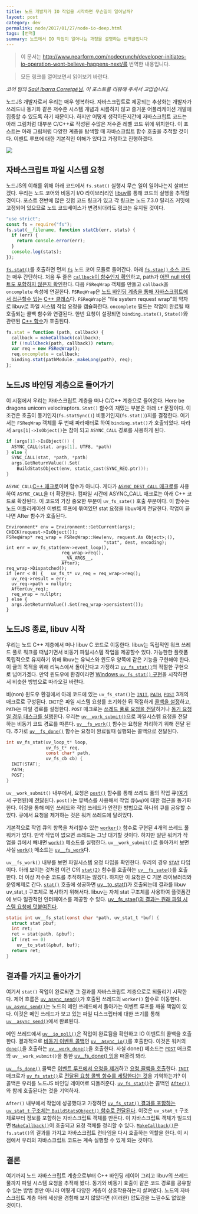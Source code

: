 ```yaml
---
title: 노드 개발자가 IO 작업을 시작하면 무슨일이 일어날까?
layout: post
category: dev
permalink: node/2017/01/27/node-io-deep.html
tags: [번역]
summary: 노드에서 IO 작업이 일아나는 과정을 설명하는 번역글입니다
---
```


> 이 문서는 http://www.nearform.com/nodecrunch/developer-initiates-io-operation-wont-believe-happens-next/를 번역한 내용입니다.

> 모든 링크를 열어보면서 읽어보기 바란다.

_코어 팀의 [Saúl Ibarra Corretgé님](https://github.com/saghul), 이 포스트를 리뷰해 주셔서 고맙습니다._

노드JS 개발자로서 우리는 매우 행복하다. 자바스크립트로 제공되는 추상화는 개발자가 쓰레드나 동기화 같은 저수준 시스템 개념과 씨름하지 않고 즐거운 어플리케이션 개발에 집중할 수 있도록 하기 때문이다. 하지만 어떻게 생각하든지간에 자바스크립트 코드는 아래 그림처럼 대부분 C/C++로 작성된 수많은 저수준 레벨 코드 위에 위치한다. 이 포스트는 아래 그림처럼 다양한 계층을 탐색할 때 자바스크립트 함수 호출을 추척할 것이다. 이벤트 루프에 대한 기본적인 이해가 있다고 가정하고 진행하겠다.

![](http://www.nearform.com/wp-content/uploads/2017/01/application-code-1.png)

## 자바스크립트 파일 시스템 요청

노드JS의 이해를 위해 아래 코드에서 `fs.stat()` 실행시 무슨 일이 일어나는지 살펴보겠다. 우리는 노드 코어와 비동기 I/O 라이브러리인 [libuv](http://libuv.org/)를 통해 코드의 실행을 추적할 것이다. 포스트 전반에 많은 깃헙 코드 링크가 있고 각 링크는 노드 7.3.0 릴리즈 커밋에 고정되어 있으므로 노드 코드베이스가 변경되더라도 링크는 유지될 것이다.

```javascript
"use strict";
const fs = require("fs");
fs.stat(__filename, function statCb(err, stats) {
  if (err) {
    return console.error(err);
  }
  console.log(stats);
});
```

[`fs.stat()`](https://nodejs.org/docs/v7.3.0/api/fs.html#fs_fs_stat_path_callback)를 호출하면 먼저 [`fs`](https://github.com/nodejs/node/blob/24a3d0e71b46bdf79041eb71e46662c891ab7694/lib/fs.js) 노드 코어 모듈로 들어간다. 아래 [`fs.stae()` 소스 코드](https://github.com/nodejs/node/blob/24a3d0e71b46bdf79041eb71e46662c891ab7694/lib/fs.js#L887-L893)는 매우 간단하다. 처음 두 줄은 [`callback`이 함수인지 확인](https://github.com/nodejs/node/blob/24a3d0e71b46bdf79041eb71e46662c891ab7694/lib/fs.js#L101)하고, path가 [어떤 null 바이트도 포함하지 않은지 확인](https://github.com/nodejs/node/blob/24a3d0e71b46bdf79041eb71e46662c891ab7694/lib/fs.js#L115)한다. 다음 `FSReqWrap` 객체를 만들고 `callback`을 `oncomplete` 속성에 연결한다. `FSReqWrap`은 [노드 바인딩 계층을 통해 자바스크립트에서 접근할수 있는](https://github.com/nodejs/node/blob/24a3d0e71b46bdf79041eb71e46662c891ab7694/lib/fs.js#L15) [C++ 클래스](https://github.com/nodejs/node/blob/24a3d0e71b46bdf79041eb71e46662c891ab7694/src/node_file.cc#L51)다. `FSReqWrap`은 "file system request wrap"의 약자로 libuv로 파일 시스템 작업 요청을 캡슐화한다. `oncomplete` 필드는 작업이 완료될 때 호출되는 콜백 함수와 연결된다. 한번 요청이 설정되면 `binding.state()`, `State()`와 관련된 [C++ 함수](https://github.com/nodejs/node/blob/24a3d0e71b46bdf79041eb71e46662c891ab7694/src/node_file.cc#L606)가 호출된다.

```javascript
fs.stat = function (path, callback) {
  callback = makeCallback(callback);
  if (!nullCheck(path, callback)) return;
  var req = new FSReqWrap();
  req.oncomplete = callback;
  binding.stat(pathModule._makeLong(path), req);
};
```

## 노드JS 바인딩 계층으로 들어가기

이 시점에서 우리는 자바스크립트 계층을 떠나 C/C++ 계층으로 들어온다. Here be dragons unicorn velociraptors. `Stat()` 함수의 재밌는 부분은 아래 `if` 문장이다. 이 조건은 호출이 동기인지(`fs.statSync()`) 비동기인지(`fs.stat()`)지를 결정한다. 여기서는 `FSReqWrap` 객체를 두 번째 파라매터로 하여 `binding.stat()`가 호출되었다. 따라서 `args[1]->IsObject()`는 참이 되고 `ASYNC_CALL` 경로를 사용하게 된다.

```c
if (args[1]->IsObject()) {
  ASYNC_CALL(stat, args[1], UTF8, *path)
} else {
  SYNC_CALL(stat, *path, *path)
  args.GetReturnValue().Set(
    BuildStatsObject(env, static_cast(SYNC_REQ.ptr)));
}
```

`ASYNC_CALL`[C++ 매크로](https://github.com/nodejs/node/blob/24a3d0e71b46bdf79041eb71e46662c891ab7694/src/node_file.cc#L360-L361)이며 함수가 아니다. 게다가 [`ASYNC_DEST_CALL` 매크로](https://github.com/nodejs/node/blob/24a3d0e71b46bdf79041eb71e46662c891ab7694/src/node_file.cc#L340-L358)를 사용하여 `ASYNC_CALL`을 더 확장한다. 컴파일 시간에 ASYNC_CALL 매크로는 아래 C++ 코드로 확장된다. 이 코드의 가장 중요한 부분이 `uv_fs_sate()` 호출 부분이다. 이 함수는 노드 어플리케이션 이벤트 루프에 묶여있던 stat 요청을 libuv에게 전달한다. 작업이 끝나면 After 함수가 호출된다.

```
Environment* env = Environment::GetCurrent(args);
CHECK(request->IsObject());
FSReqWrap* req_wrap = FSReqWrap::New(env, request.As Object>;(),
                                     "stat", dest, encoding);
int err = uv_fs_stat(env->event_loop(),
                     req_wrap->req(),
                     __VA_ARGS__,
                     After);
req_wrap->Dispatched();
if (err < 0) {   uv_fs_t* uv_req = req_wrap->req();
  uv_req->result = err;
  uv_req->path = nullptr;
  After(uv_req);
  req_wrap = nullptr;
} else {
  args.GetReturnValue().Set(req_wrap->persistent());
}
```

## 노드JS 종료, libuv 시작

우리는 노드 C++ 계층에서 떠나 libuv C 코드로 이동한다. libuv는 독립적인 워크 쓰레드 풀로 워크를 떠넘기면서 비동기 파일시스템 작업을 제공할수 있다. 가능한한 플랫폼 독립적으로 유지하기 위해 libuv는 유닉스와 윈도우 양쪽에 같은 기능을 구현해야 한다. 이 글의 목적을 위해 리눅스에서 돌아간다고 가정하고 [`uv_fs_stat()`](https://github.com/nodejs/node/blob/24a3d0e71b46bdf79041eb71e46662c891ab7694/deps/uv/src/win/fs.c#L2252)의 적절한 구현으로 넘어가겠다. 만약 윈도우에 환경이라면 [Windows `uv_fs_stat()` 구현](https://github.com/nodejs/node/blob/24a3d0e71b46bdf79041eb71e46662c891ab7694/deps/uv/src/win/fs.c#L2252)을 시작하면서 비슷한 방법으로 따라오길 바란다.

비(non) 윈도우 환경에서 아래 코드에 있는 `uv_fs_stat()`는 [`INIT`](https://github.com/nodejs/node/blob/24a3d0e71b46bdf79041eb71e46662c891ab7694/deps/uv/src/unix/fs.c#L63), [`PATH`](https://github.com/nodejs/node/blob/24a3d0e71b46bdf79041eb71e46662c891ab7694/deps/uv/src/unix/fs.c#L78), [`POST`](https://github.com/nodejs/node/blob/24a3d0e71b46bdf79041eb71e46662c891ab7694/deps/uv/src/unix/fs.c#L115) 3개의 매크로로 구성된다. `INIT`은 파일 시스템 요청를 초기화한 뒤 적절하게 [콜백을 설정](https://github.com/nodejs/node/blob/24a3d0e71b46bdf79041eb71e46662c891ab7694/deps/uv/src/unix/fs.c#L74)하고, `PATH`는 파일 경로를 설정한다. `POST` 매크로는 [쓰레드 풀로 요청을 전달](https://github.com/nodejs/node/blob/24a3d0e71b46bdf79041eb71e46662c891ab7694/deps/uv/src/unix/fs.c#L118)하거나 [동기 요청일 경우 태스크를 실행](https://github.com/nodejs/node/blob/24a3d0e71b46bdf79041eb71e46662c891ab7694/deps/uv/src/unix/fs.c#L122-L123)한다. 우리는 [`uv__work_submit()`](https://github.com/nodejs/node/blob/db1087c9757c31a82c50a1eba368d8cba95b57d0/deps/uv/src/threadpool.c#L180)으로 파일시스템 요청을 전달하는 비동기 코드 경로를 따른다. [`uv__fs_work()`](https://github.com/nodejs/node/blob/24a3d0e71b46bdf79041eb71e46662c891ab7694/deps/uv/src/unix/fs.c#L923) 함수는 요청을 처리하기 위해 전달 된다. 추가로 [`uv__fs_done()`](https://github.com/nodejs/node/blob/24a3d0e71b46bdf79041eb71e46662c891ab7694/deps/uv/src/unix/fs.c#L986) 함수는 요청이 완료될때 실행되는 콜백으로 전달된다.

```c
int uv_fs_stat(uv_loop_t* loop,
               uv_fs_t* req,
               const char* path,
               uv_fs_cb cb) {
  INIT(STAT);
  PATH;
  POST;
}
```

`uv__work_submit()` 내부에서, 요청은 [`post()`](https://github.com/nodejs/node/blob/db1087c9757c31a82c50a1eba368d8cba95b57d0/deps/uv/src/threadpool.c#L107) 함수를 통해 쓰레드 풀의 작업 큐([여기](https://github.com/nodejs/node/blob/db1087c9757c31a82c50a1eba368d8cba95b57d0/deps/uv/src/queue.h)서 구현된)에 [전달](https://github.com/nodejs/node/blob/db1087c9757c31a82c50a1eba368d8cba95b57d0/deps/uv/src/threadpool.c#L188)된다. `post()`는 뮤텍스를 사용해서 작업 큐(`wq`)에 대한 접근을 동기화한다. 이것을 통해 메인 쓰레드와 작업 쓰레드가 안전한 방법으로 하나의 큐를 공유할 수 있다. 큐에서 요청을 제거하는 것은 워커 쓰레드에 달려있다.

기본적으로 작업 큐의 항목을 처리할수 있는 [`worker()`](https://github.com/nodejs/node/blob/db1087c9757c31a82c50a1eba368d8cba95b57d0/deps/uv/src/threadpool.c#L64) 함수로 구현된 4개의 쓰레드 풀 워커가 있다. 만약 작업이 없으면 쓰레드는 그냥 대기할 것이다. 하지만 일단 워커가 작업을 큐에서 빼내면 [`work()`](https://github.com/nodejs/node/blob/db1087c9757c31a82c50a1eba368d8cba95b57d0/deps/uv/src/threadpool.c#L95) 메소드를 실행한다. `uv__work_submit()`로 돌아가서 보면 사실 [`work()`](https://github.com/nodejs/node/blob/db1087c9757c31a82c50a1eba368d8cba95b57d0/deps/uv/src/threadpool.c#L186) 메소드는 [`uv__fs_work`](https://github.com/nodejs/node/blob/db1087c9757c31a82c50a1eba368d8cba95b57d0/deps/uv/src/threadpool.c#L186)다.

`uv__fs_work()` 내부를 보면 파일시스템 요청 타입을 확인한다. 우리의 경우 [`STAT`](https://github.com/nodejs/node/blob/24a3d0e71b46bdf79041eb71e46662c891ab7694/deps/uv/src/unix/fs.c#L963) 타입이다. 아래 보이는 것처럼 이건 C의 [`stat(2)`](http://man7.org/linux/man-pages/man2/stat.2.html) 함수를 호출하는 [`uv__fs_sate()`](https://github.com/nodejs/node/blob/24a3d0e71b46bdf79041eb71e46662c891ab7694/deps/uv/src/unix/fs.c#L841)를 호출한다. 더 이상 저수준 코드를 추적하지는 않겠다. 하지만 이 요청은 C 기본 라이브러리와 운영체제로 간다. [`stat()`](https://github.com/nodejs/node/blob/24a3d0e71b46bdf79041eb71e46662c891ab7694/deps/uv/src/unix/fs.c#L845-L847) 호출에 성공하면 [uv\_\_to_stat()](https://github.com/nodejs/node/blob/24a3d0e71b46bdf79041eb71e46662c891ab7694/deps/uv/src/unix/fs.c#L766)가 호출되는데 결과를 libuv uv_stat_t 구조체로 복사하기 위해서다. libuv는 자체 stat 구조체를 사용하여 플랫폼간에 보다 일관적인 인터페이스를 제공할 수 있다. [uv\_\_fs_stae()의 결과는 원래 파일 시스템 요청에 덧붙여진다](https://github.com/nodejs/node/blob/24a3d0e71b46bdf79041eb71e46662c891ab7694/deps/uv/src/unix/fs.c#L973-L982).

```c
static int uv__fs_stat(const char *path, uv_stat_t *buf) {
  struct stat pbuf;
  int ret;
  ret = stat(path, &pbuf);
  if (ret == 0)
    uv__to_stat(&pbuf, buf);
  return ret;
}
```

## 결과를 가지고 돌아가기

여기서 `stat()` 작업이 완료되면 그 결과를 자바스크립트 계층으로로 되돌리기 시작한다. 제어 흐름은 [`uv_async_send()`](https://github.com/nodejs/node/blob/db1087c9757c31a82c50a1eba368d8cba95b57d0/deps/uv/src/threadpool.c#L101)가 호출된 쓰레드의 `worker()` 함수로 이동한다. [`uv_async_send()`](https://github.com/nodejs/node/blob/db1087c9757c31a82c50a1eba368d8cba95b57d0/deps/uv/src/unix/async.c#L60)는 노드의 메인 쓰레드에서 돌아가는 이벤트 루프를 깨울 책임이 있다. 이것은 메인 쓰레드가 보고 있는 파일 디스크립터에 대한 쓰기를 통해 [`uv__async_send()`](https://github.com/nodejs/node/blob/db1087c9757c31a82c50a1eba368d8cba95b57d0/deps/uv/src/unix/async.c#L147)에서 완료된다.

메인 쓰레드에서 [`uv__io_poll()`](https://github.com/nodejs/node/blob/db1087c9757c31a82c50a1eba368d8cba95b57d0/deps/uv/src/unix/kqueue.c#L69)은 작업이 완료됨을 확인하고 IO 이벤트의 콜백을 호출한다. 결과적으로 [비동기 이벤트 콜백](https://github.com/nodejs/node/blob/db1087c9757c31a82c50a1eba368d8cba95b57d0/deps/uv/src/unix/async.c#L143)인 [`uv__async_io()`](https://github.com/nodejs/node/blob/db1087c9757c31a82c50a1eba368d8cba95b57d0/deps/uv/src/unix/async.c#L78)를 호출한다. 이것은 워커의 [`done()`](https://github.com/nodejs/node/blob/db1087c9757c31a82c50a1eba368d8cba95b57d0/deps/uv/src/threadpool.c#L236)을 호출하는 [`uv__work_done()`](https://github.com/nodejs/node/blob/db1087c9757c31a82c50a1eba368d8cba95b57d0/deps/uv/src/threadpool.c#L218)을 호출한다. 사실 done() 메소드는 [`POST`](https://github.com/nodejs/node/blob/24a3d0e71b46bdf79041eb71e46662c891ab7694/deps/uv/src/unix/fs.c#L118) 매크로와 `uv__work_wubmit()`을 통한 [uv\_\_fs_done() 임](https://github.com/nodejs/node/blob/db1087c9757c31a82c50a1eba368d8cba95b57d0/deps/uv/src/threadpool.c#L187)을 떠올려 봐라.

[`uv__fs_done()`](https://github.com/nodejs/node/blob/24a3d0e71b46bdf79041eb71e46662c891ab7694/deps/uv/src/unix/fs.c#L986) 콜백은 [이벤트 루프에서 요청을 제거](https://github.com/nodejs/node/blob/24a3d0e71b46bdf79041eb71e46662c891ab7694/deps/uv/src/unix/fs.c#L990)하고 [요청 콜백을 호출](https://github.com/nodejs/node/blob/24a3d0e71b46bdf79041eb71e46662c891ab7694/deps/uv/src/unix/fs.c#L997)한다. [`INIT`](https://github.com/nodejs/node/blob/24a3d0e71b46bdf79041eb71e46662c891ab7694/deps/uv/src/unix/fs.c#L63) 매크로가 [`uv_fs_stat()`](https://github.com/nodejs/node/blob/24a3d0e71b46bdf79041eb71e46662c891ab7694/deps/uv/src/unix/fs.c#L1274)로 [전달된 요청 콜백 함수를 세팅한다는 것](https://github.com/nodejs/node/blob/24a3d0e71b46bdf79041eb71e46662c891ab7694/deps/uv/src/unix/fs.c#L74)을 기억하는가? 이 콜백은 우리를 노드JS 바인딩 레이어로 되돌려준다. [`uv_fs_stat()`](https://github.com/nodejs/node/blob/24a3d0e71b46bdf79041eb71e46662c891ab7694/src/node_file.cc#L345)는 콜백인 [`After()`](https://github.com/nodejs/node/blob/24a3d0e71b46bdf79041eb71e46662c891ab7694/src/node_file.cc#L348)와 함께 호출된다는 것을 기억하자.

`After()` 내부에서 작업에 성공했다고 가정하면 [`uv_fs_stat()` 결과를 포함하는 `uv_stat_t` 구조체는 `BuildStatsObject()` 함수로 전달된다](https://github.com/nodejs/node/blob/24a3d0e71b46bdf79041eb71e46662c891ab7694/src/node_file.cc#L204-L209). 이것은 `uv_stat_t` 구조체로부터 정보를 포함하는 자바스크립트 객체를 만든다. 이 자바스크립트 객체가 빌드되면 [`MakeCallback()`](https://github.com/nodejs/node/blob/24a3d0e71b46bdf79041eb71e46662c891ab7694/src/node_file.cc#L321)이 호출되고 요청 객체를 정리할 수 있다. [`MakeCallback()`](https://github.com/nodejs/node/blob/833294f681db34dda78276f1f65dc9eb3badcd9e/src/async-wrap.cc#L295)은 `fs.stat()`의 결과를 가지고 자바스크립트 런타임을 다시 호출하는 역할을 한다. 이 시점에서 우리의 자바스크립트 코드는 계속 실행할 수 있게 되는 것이다.

## 결론

여기까지 노드 자바스크립트 계층으로부터 C++ 바인딩 레이어 그리고 libuv의 쓰레드 풀까지 파일 시스템 요청을 추적해 봤다. 동기와 비동기 호출이 같은 코드 경로를 공유할 수 있는 방법 뿐만 아니라 어떻게 다양한 계층이 상호작용하는지 살펴봤다. 노드의 자바스크립트 계층 아래 세상을 경험해 보지 않았다면 (이러한) 압도감을 느낄수도 없었을 것이다.
